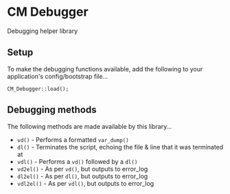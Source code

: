CM Debugger
===========

Debugging helper library


Setup
-----

To make the debugging functions available, add the following to your application's
config/bootstrap file…

    CM_Debugger::load();


Debugging methods
-----------------

The following methods are made available by this library…

* `vd()` - Performs a formatted `var_dump()`
* `dl()` - Terminates the script, echoing the file & line that it was terminated at
* `vdl()` - Performs a `vd()` followed by a `dl()`
* `vd2el()` - As per `vd()`, but outputs to error_log
* `dl2el()` - As per `dl()`, but outputs to error_log
* `vdl2el()` - As per `vdl()`, but outputs to error_log